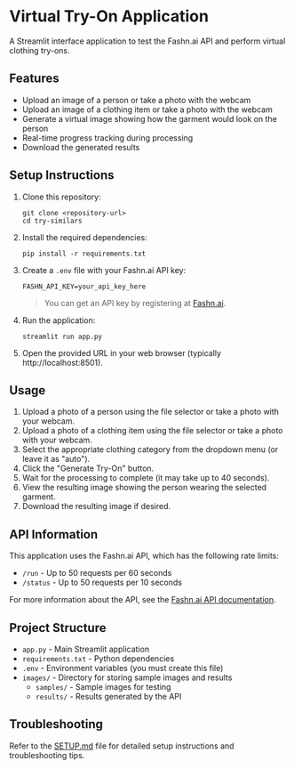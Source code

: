 # Virtual Try-On Application

A Streamlit interface application to test the Fashn.ai API and perform virtual clothing try-ons.

## Features

- Upload an image of a person or take a photo with the webcam
- Upload an image of a clothing item or take a photo with the webcam
- Generate a virtual image showing how the garment would look on the person
- Real-time progress tracking during processing
- Download the generated results

## Setup Instructions

1. Clone this repository:
   ```
   git clone <repository-url>
   cd try-similars
   ```

2. Install the required dependencies:
   ```
   pip install -r requirements.txt
   ```

3. Create a `.env` file with your Fashn.ai API key:
   ```
   FASHN_API_KEY=your_api_key_here
   ```

   > You can get an API key by registering at [Fashn.ai](https://fashn.ai/).

4. Run the application:
   ```
   streamlit run app.py
   ```

5. Open the provided URL in your web browser (typically http://localhost:8501).

## Usage

1. Upload a photo of a person using the file selector or take a photo with your webcam.
2. Upload a photo of a clothing item using the file selector or take a photo with your webcam.
3. Select the appropriate clothing category from the dropdown menu (or leave it as "auto").
4. Click the "Generate Try-On" button.
5. Wait for the processing to complete (it may take up to 40 seconds).
6. View the resulting image showing the person wearing the selected garment.
7. Download the resulting image if desired.

## API Information

This application uses the Fashn.ai API, which has the following rate limits:
- `/run` - Up to 50 requests per 60 seconds
- `/status` - Up to 50 requests per 10 seconds

For more information about the API, see the [Fashn.ai API documentation](https://docs.fashn.ai/fashn-api/endpoints).

## Project Structure

- `app.py` - Main Streamlit application
- `requirements.txt` - Python dependencies
- `.env` - Environment variables (you must create this file)
- `images/` - Directory for storing sample images and results
  - `samples/` - Sample images for testing
  - `results/` - Results generated by the API

## Troubleshooting

Refer to the [SETUP.md](SETUP.md) file for detailed setup instructions and troubleshooting tips.